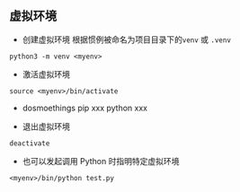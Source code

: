 
## 虚拟环境
- 创建虚拟环境
根据惯例被命名为项目目录下的`venv` 或 `.venv`
```
python3 -m venv <myenv>

```
- 激活虚拟环境
```
source <myenv>/bin/activate
```

- dosmoethings
pip xxx
python xxx

- 退出虚拟环境
```
deactivate
```

- 也可以发起调用 Python 时指明特定虚拟环境
```
<myenv>/bin/python test.py
```

